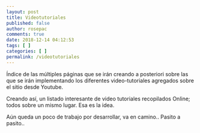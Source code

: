 ```yaml
---
layout: post
title: Videotutoriales
published: false
author: rosepac
comments: true
date: 2018-12-14 04:12:53
tags: [ ]
categories: [ ]
permalink: /videotutoriales
---
```

Índice de las múltiples páginas que se irán creando a posteriori sobre las que se irán implementando los diferentes video-tutoriales agregados sobre el sitio desde Youtube.

Creando así, un listado interesante de video tutoriales recopilados Online; todos sobre un mismo lugar. Esa es la idea.

Aún queda un poco de trabajo por desarrollar, va en camino.. Pasito a pasito..